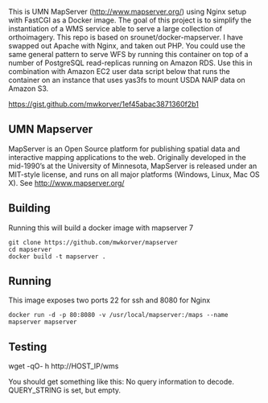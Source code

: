 This is UMN MapServer (http://www.mapserver.org/) using Nginx setup with FastCGI as a Docker image.
The goal of this project is to simplify the instantiation of a WMS service able to serve a large collection of orthoimagery. 
This repo is based on srounet/docker-mapserver. I have swapped out Apache with Nginx, and taken out PHP. You could use the same general pattern to serve WFS by running this container on top of a number of PostgreSQL read-replicas running on Amazon RDS.
Use this in combination with Amazon EC2 user data script below that runs the container on an instance that uses yas3fs to mount USDA NAIP data on Amazon S3.

https://gist.github.com/mwkorver/1ef45abac3871360f2b1

## UMN Mapserver

MapServer is an Open Source platform for publishing spatial data and interactive mapping applications to the web. Originally developed in the mid-1990’s at the University of Minnesota, MapServer is released under an MIT-style license, and runs on all major platforms (Windows, Linux, Mac OS X). 
See http://www.mapserver.org/

## Building 

Running this will build a docker image with mapserver 7

    git clone https://github.com/mwkorver/mapserver
    cd mapserver
    docker build -t mapserver .

## Running 

This image exposes two ports 22 for ssh and 8080 for Nginx

    docker run -d -p 80:8080 -v /usr/local/mapserver:/maps --name mapserver mapserver

## Testing

wget -qO- h http://HOST_IP/wms

You should get something like this:
No query information to decode. QUERY_STRING is set, but empty. 

